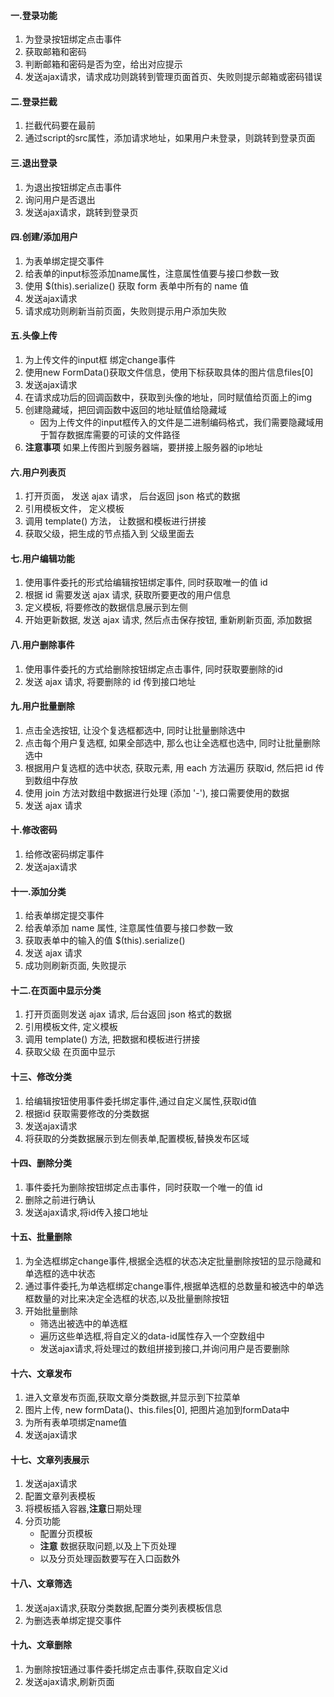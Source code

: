 #### 一.登录功能
1. 为登录按钮绑定点击事件
2. 获取邮箱和密码
3. 判断邮箱和密码是否为空，给出对应提示
4. 发送ajax请求，请求成功则跳转到管理页面首页、失败则提示邮箱或密码错误

#### 二.登录拦截
1. 拦截代码要在最前
2. 通过script的src属性，添加请求地址，如果用户未登录，则跳转到登录页面

#### 三.退出登录
1. 为退出按钮绑定点击事件
2. 询问用户是否退出
3. 发送ajax请求，跳转到登录页

#### 四.创建/添加用户
1. 为表单绑定提交事件
2. 给表单的input标签添加name属性，注意属性值要与接口参数一致
3. 使用 $(this).serialize() 获取 form 表单中所有的 name 值
4. 发送ajax请求
5. 请求成功则刷新当前页面，失败则提示用户添加失败

#### 五.头像上传
1. 为上传文件的input框 绑定change事件
2. 使用new FormData()获取文件信息，使用下标获取具体的图片信息files[0]
3. 发送ajax请求
4. 在请求成功后的回调函数中，获取到头像的地址，同时赋值给页面上的img
5. 创建隐藏域，把回调函数中返回的地址赋值给隐藏域
    - 因为上传文件的input框传入的文件是二进制编码格式，我们需要隐藏域用于暂存数据库需要的可读的文件路径
6. **注意事项** 如果上传图片到服务器端，要拼接上服务器的ip地址

#### 六.用户列表页
1. 打开页面， 发送 ajax 请求， 后台返回 json 格式的数据
2. 引用模板文件， 定义模板
3. 调用 template() 方法， 让数据和模板进行拼接
4. 获取父级，把生成的节点插入到 父级里面去

#### 七.用户编辑功能
1. 使用事件委托的形式给编辑按钮绑定事件, 同时获取唯一的值 id
2. 根据 id 需要发送 ajax 请求, 获取所要更改的用户信息
3. 定义模板, 将要修改的数据信息展示到左侧
4. 开始更新数据, 发送 ajax 请求, 然后点击保存按钮, 重新刷新页面, 添加数据

#### 八.用户删除事件
1. 使用事件委托的方式给删除按钮绑定点击事件, 同时获取要删除的id
2. 发送 ajax 请求, 将要删除的 id 传到接口地址

#### 九.用户批量删除
1. 点击全选按钮, 让没个复选框都选中, 同时让批量删除选中
2. 点击每个用户复选框, 如果全部选中, 那么也让全选框也选中, 同时让批量删除选中
3. 根据用户复选框的选中状态, 获取元素, 用 each 方法遍历 获取id, 然后把 id 传到数组中存放
4. 使用 join 方法对数组中数据进行处理 (添加 '-'), 接口需要使用的数据
5. 发送 ajax 请求

#### 十.修改密码
1. 给修改密码绑定事件
2. 发送ajax请求

#### 十一.添加分类
1. 给表单绑定提交事件
2. 给表单添加 name 属性, 注意属性值要与接口参数一致
3. 获取表单中的输入的值 $(this).serialize()
4. 发送 ajax 请求
5. 成功则刷新页面, 失败提示

#### 十二.在页面中显示分类
1. 打开页面则发送 ajax 请求, 后台返回 json 格式的数据
2. 引用模板文件, 定义模板
3. 调用 template() 方法, 把数据和模板进行拼接
4. 获取父级 在页面中显示

#### 十三、修改分类
1. 给编辑按钮使用事件委托绑定事件,通过自定义属性,获取id值
2. 根据id 获取需要修改的分类数据
3. 发送ajax请求
4. 将获取的分类数据展示到左侧表单,配置模板,替换发布区域

#### 十四、删除分类
1. 事件委托为删除按钮绑定点击事件，同时获取一个唯一的值 id
2. 删除之前进行确认
3. 发送ajax请求,将id传入接口地址

#### 十五、批量删除
1. 为全选框绑定change事件,根据全选框的状态决定批量删除按钮的显示隐藏和单选框的选中状态
2. 通过事件委托,为单选框绑定change事件,根据单选框的总数量和被选中的单选框数量的对比来决定全选框的状态,以及批量删除按钮
3. 开始批量删除
    - 筛选出被选中的单选框
    - 遍历这些单选框,将自定义的data-id属性存入一个空数组中
    - 发送ajax请求,将处理过的数组拼接到接口,并询问用户是否要删除

#### 十六、文章发布
1. 进入文章发布页面,获取文章分类数据,并显示到下拉菜单
2. 图片上传, new formData()、this.files[0], 把图片追加到formData中
3. 为所有表单项绑定name值
4. 发送ajax请求

#### 十七、文章列表展示
1. 发送ajax请求
2. 配置文章列表模板
3. 将模板插入容器,**注意**日期处理
3. 分页功能
    - 配置分页模板
    - **注意** 数据获取问题,以及上下页处理
    - 以及分页处理函数要写在入口函数外

#### 十八、文章筛选
1. 发送ajax请求,获取分类数据,配置分类列表模板信息
2. 为删选表单绑定提交事件

#### 十九、文章删除
1. 为删除按钮通过事件委托绑定点击事件,获取自定义id
2. 发送ajax请求,刷新页面